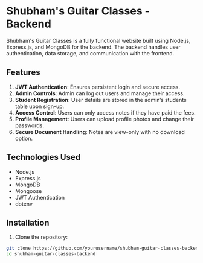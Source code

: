 
# Shubham's Guitar Classes - Backend

Shubham's Guitar Classes is a fully functional website built using Node.js, Express.js, and MongoDB for the backend. The backend handles user authentication, data storage, and communication with the frontend.

## Features

1. **JWT Authentication**: Ensures persistent login and secure access.
2. **Admin Controls**: Admin can log out users and manage their access.
3. **Student Registration**: User details are stored in the admin’s students table upon sign-up.
4. **Access Control**: Users can only access notes if they have paid the fees.
5. **Profile Management**: Users can upload profile photos and change their passwords.
6. **Secure Document Handling**: Notes are view-only with no download option.

## Technologies Used

- Node.js
- Express.js
- MongoDB
- Mongoose
- JWT Authentication
- dotenv

## Installation

1. Clone the repository:

```bash
git clone https://github.com/yourusername/shubham-guitar-classes-backend.git
cd shubham-guitar-classes-backend

